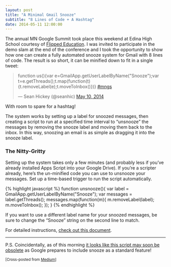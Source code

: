 ```yaml
---
layout: post
title: "A Minimal Gmail Snooze"
subtitle: "8 Lines of Code + A Hashtag"
date: 2014-05-11 12:00:00
---
```


The annual MN Google Summit took place this weekend at Edina High School courtesy of [Flipped Education](http://www.flippededucation.com/). I was invited to participate in the demo slam at the end of the conference and I took the opportunity to show how one can create a fully automated snooze system for Gmail with 8 lines of code. The result is so short, it can be minified down to fit in a single tweet:

<div class="tweet">
  <div class="tweet-embed">
    <blockquote class="twitter-tweet" lang="en"><p>function us(){var e=GmailApp.getUserLabelByName(&quot;Snooze&quot;);var t=e.getThreads();t.map(function(t){t.removeLabel(e);t.moveToInbox()})} <a href="https://twitter.com/hashtag/mngs?src=hash">#mngs</a></p>&mdash; Sean Hickey (@seanhic) <a href="https://twitter.com/seanhic/status/465238759949094912">May 10, 2014</a></blockquote>
    <script async src="//platform.twitter.com/widgets.js" charset="utf-8"></script>
  </div>
  <div class="tweet-caption">
    <div class="tweet-caption-content">
      With room to spare for a hashtag!
    </div>
  </div>
</div>

The system works by setting up a label for snoozed messages, then creating a script to run at a specified time interval to “unsnooze” the messages by removing the snooze label and moving them back to the inbox. In this way, snoozing an email is as simple as dragging it into the snooze label.

### The Nitty-Gritty

Setting up the system takes only a few minutes (and probably less if you’ve already installed Apps Script into your Google Drive). If you’re a scripter already, here’s the un-minified code you can use to unsnooze your messages. Set up a time-based trigger to run the script automatically.

{% highlight javascript %}
function unsnooze(){
  var label = GmailApp.getUserLabelByName("Snooze");
  var messages = label.getThreads();
  messages.map(function(m){
    m.removeLabel(label);
    m.moveToInbox();
  });
}
{% endhighlight %}

If you want to use a different label name for your snoozed messages, be sure to change the “Snooze” string on the second line to match.

For detailed instructions, [check out this document](https://docs.google.com/document/d/1KJHgzK4irpQOXlFhlJp-pPHsXRQT6Y7-_PXofNnnLEg/edit?usp=sharing).

<hr />

P.S. Coincidentally, as of this morning [it looks like this script may soon be obsolete](http://thenextweb.com/google/2014/05/10/google-trialling-beautiful-new-gmail-layout/?utm_content=bufferab74d&amp;utm_medium=social&amp;utm_source=twitter.com&amp;utm_campaign=buffer) as Google prepares to include snooze as a standard feature!

<small>\[Cross-posted from [Medium](https://medium.com/@seanhic/208cde1ed9ff)\]</small>